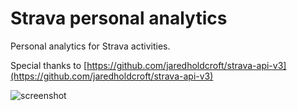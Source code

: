 # Strava personal analytics

Personal analytics for Strava activities.

Special thanks to [https://github.com/jaredholdcroft/strava-api-v3](https://github.com/jaredholdcroft/strava-api-v3)

![screenshot](https://i.imgur.com/Od63Z3z.jpg)
